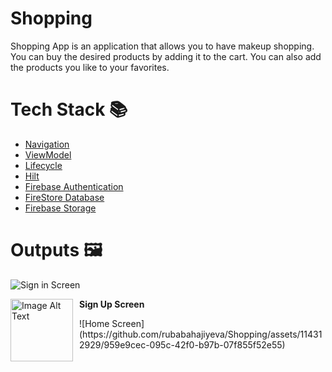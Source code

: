 # Shopping
Shopping App is an application that allows you to have makeup shopping. You can buy the desired products by adding it to the cart. You can also add the products you like to your favorites.
# Tech Stack 📚
- [Navigation](https://developer.android.com/guide/navigation)
- [ViewModel](https://developer.android.com/topic/libraries/architecture/viewmodel)
- [Lifecycle](https://developer.android.com/topic/libraries/architecture/lifecycle)
- [Hilt](https://developer.android.com/training/dependency-injection/hilt-android)
- [Firebase Authentication](https://firebase.google.com/docs/auth/android/start)
- [FireStore Database](https://firebase.google.com/docs/firestore/quickstart#android)
- [Firebase Storage](https://firebase.google.com/docs/storage/android/start)
# Outputs 🖼
![Sign in Screen](https://github.com/rubabahajiyeva/Shopping/assets/114312929/75b77cb2-8aa3-4acb-bf3c-f2b845bc6212)
<div>
  <img src="https://github.com/rubabahajiyeva/Shopping/assets/114312929/3a00a011-b5d8-4ba8-9b87-c2b1da81d1e2" alt="Image Alt Text" width="100" style="float: left; margin-right: 10px;">
  <p><strong>Sign Up Screen</strong></p>
</div>
![Home Screen](https://github.com/rubabahajiyeva/Shopping/assets/114312929/959e9cec-095c-42f0-b97b-07f855f52e55)




